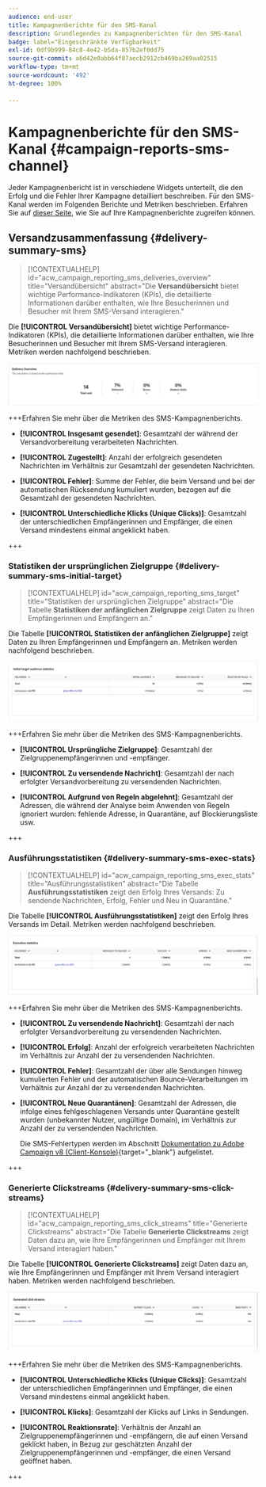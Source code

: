 ```yaml
---
audience: end-user
title: Kampagnenberichte für den SMS-Kanal
description: Grundlegendes zu Kampagnenberichten für den SMS-Kanal
badge: label="Eingeschränkte Verfügbarkeit"
exl-id: 0df9b999-84c8-4e42-b5da-857b2ef0dd75
source-git-commit: a6d42e0abb64f87aecb2912cb469ba269aa02515
workflow-type: tm+mt
source-wordcount: '492'
ht-degree: 100%

---
```


# Kampagnenberichte für den SMS-Kanal {#campaign-reports-sms-channel}

Jeder Kampagnenbericht ist in verschiedene Widgets unterteilt, die den Erfolg und die Fehler Ihrer Kampagne detailliert beschreiben. Für den SMS-Kanal werden im Folgenden Berichte und Metriken beschrieben. Erfahren Sie auf [dieser Seite](campaign-reports.md), wie Sie auf Ihre Kampagnenberichte zugreifen können.

## Versandzusammenfassung {#delivery-summary-sms}

>[!CONTEXTUALHELP]
>id="acw_campaign_reporting_sms_deliveries_overview"
>title="Versandübersicht"
>abstract="Die **Versandübersicht** bietet wichtige Performance-Indikatoren (KPIs), die detaillierte Informationen darüber enthalten, wie Ihre Besucherinnen und Besucher mit Ihrem SMS-Versand interagieren."


Die **[!UICONTROL Versandübersicht]** bietet wichtige Performance-Indikatoren (KPIs), die detaillierte Informationen darüber enthalten, wie Ihre Besucherinnen und Besucher mit Ihrem SMS-Versand interagieren. Metriken werden nachfolgend beschrieben.

![](assets/campaign_report_sms_1.png)

+++Erfahren Sie mehr über die Metriken des SMS-Kampagnenberichts.

* **[!UICONTROL Insgesamt gesendet]**: Gesamtzahl der während der Versandvorbereitung verarbeiteten Nachrichten.

* **[!UICONTROL Zugestellt]**: Anzahl der erfolgreich gesendeten Nachrichten im Verhältnis zur Gesamtzahl der gesendeten Nachrichten.

* **[!UICONTROL Fehler]**: Summe der Fehler, die beim Versand und bei der automatischen Rücksendung kumuliert wurden, bezogen auf die Gesamtzahl der gesendeten Nachrichten.

* **[!UICONTROL Unterschiedliche Klicks (Unique Clicks)]**: Gesamtzahl der unterschiedlichen Empfängerinnen und Empfänger, die einen Versand mindestens einmal angeklickt haben.

+++


### Statistiken der ursprünglichen Zielgruppe {#delivery-summary-sms-initial-target}

>[!CONTEXTUALHELP]
>id="acw_campaign_reporting_sms_target"
>title="Statistiken der ursprünglichen Zielgruppe"
>abstract="Die Tabelle **Statistiken der anfänglichen Zielgruppe** zeigt Daten zu Ihren Empfängerinnen und Empfängern an."

Die Tabelle **[!UICONTROL Statistiken der anfänglichen Zielgruppe]** zeigt Daten zu Ihren Empfängerinnen und Empfängern an. Metriken werden nachfolgend beschrieben.


![](assets/campaign_report_sms_2.png)

+++Erfahren Sie mehr über die Metriken des SMS-Kampagnenberichts.

* **[!UICONTROL Ursprüngliche Zielgruppe]**: Gesamtzahl der Zielgruppenempfängerinnen und -empfänger.

* **[!UICONTROL Zu versendende Nachricht]**: Gesamtzahl der nach erfolgter Versandvorbereitung zu versendenden Nachrichten.

* **[!UICONTROL Aufgrund von Regeln abgelehnt]**: Gesamtzahl der Adressen, die während der Analyse beim Anwenden von Regeln ignoriert wurden: fehlende Adresse, in Quarantäne, auf Blockierungsliste usw.

+++


### Ausführungsstatistiken {#delivery-summary-sms-exec-stats}


>[!CONTEXTUALHELP]
>id="acw_campaign_reporting_sms_exec_stats"
>title="Ausführungsstatistiken"
>abstract="Die Tabelle **Ausführungsstatistiken** zeigt den Erfolg Ihres Versands: Zu sendende Nachrichten, Erfolg, Fehler und Neu in Quarantäne."


Die Tabelle **[!UICONTROL Ausführungsstatistiken]** zeigt den Erfolg Ihres Versands im Detail. Metriken werden nachfolgend beschrieben.


![](assets/campaign_report_sms_3.png)

+++Erfahren Sie mehr über die Metriken des SMS-Kampagnenberichts.

* **[!UICONTROL Zu versendende Nachricht]**: Gesamtzahl der nach erfolgter Versandvorbereitung zu versendenden Nachrichten.

* **[!UICONTROL Erfolg]**: Anzahl der erfolgreich verarbeiteten Nachrichten im Verhältnis zur Anzahl der zu versendenden Nachrichten.

* **[!UICONTROL Fehler]**: Gesamtzahl der über alle Sendungen hinweg kumulierten Fehler und der automatischen Bounce-Verarbeitungen im Verhältnis zur Anzahl der zu versendenden Nachrichten.

* **[!UICONTROL Neue Quarantänen]**: Gesamtzahl der Adressen, die infolge eines fehlgeschlagenen Versands unter Quarantäne gestellt wurden (unbekannter Nutzer, ungültige Domain), im Verhältnis zur Anzahl der zu versendenden Nachrichten.

  Die SMS-Fehlertypen werden im Abschnitt [Dokumentation zu Adobe Campaign v8 (Client-Konsole)](https://experienceleague.adobe.com/docs/campaign/campaign-v8/send/failures/delivery-failures.html?lang=de#sms-quarantines){target="_blank"} aufgelistet.

+++

### Generierte Clickstreams {#delivery-summary-sms-click-streams}


>[!CONTEXTUALHELP]
>id="acw_campaign_reporting_sms_click_streams"
>title="Generierte Clickstreams"
>abstract="Die Tabelle **Generierte Clickstreams** zeigt Daten dazu an, wie Ihre Empfängerinnen und Empfänger mit Ihrem Versand interagiert haben."

Die Tabelle **[!UICONTROL Generierte Clickstreams]** zeigt Daten dazu an, wie Ihre Empfängerinnen und Empfänger mit Ihrem Versand interagiert haben. Metriken werden nachfolgend beschrieben.

![](assets/campaign_report_sms_4.png)

+++Erfahren Sie mehr über die Metriken des SMS-Kampagnenberichts.

* **[!UICONTROL Unterschiedliche Klicks (Unique Clicks)]**: Gesamtzahl der unterschiedlichen Empfängerinnen und Empfänger, die einen Versand mindestens einmal angeklickt haben.

* **[!UICONTROL Klicks]**: Gesamtzahl der Klicks auf Links in Sendungen.

* **[!UICONTROL Reaktionsrate]**: Verhältnis der Anzahl an Zielgruppenempfängerinnen und -empfängern, die auf einen Versand geklickt haben, in Bezug zur geschätzten Anzahl der Zielgruppenempfängerinnen und -empfänger, die einen Versand geöffnet haben.

+++
